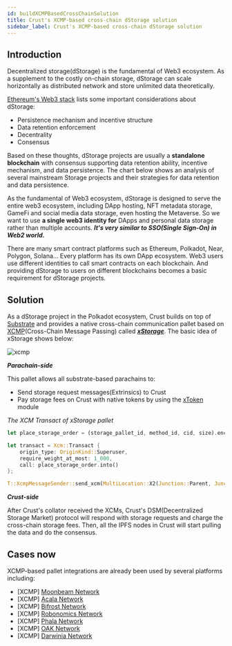 ```yaml
---
id: buildXCMPBasedCrossChainSolution
title: Crust's XCMP-based cross-chain dStorage solution
sidebar_label: Crust's XCMP-based cross-chain dStorage solution
---
```


## Introduction

Decentralized storage(dStorage) is the fundamental of Web3 ecosystem. As a supplement to the costly on-chain storage, dStorage can scale horizontally as distributed network and store unlimited data theoretically.

[Ethereum's Web3 stack](https://ethereum.org/en/developers/docs/storage/) lists some important considerations about dStorage:

- Persistence mechanism and incentive structure
- Data retention enforcement
- Decentrality
- Consensus

Based on these thoughts, dStorage projects are usually a **standalone** **blockchain** with consensus supporting data retention ability, incentive mechanism, and data persistence. The chart below shows an analysis of several mainstream Storage projects and their strategies for data retention and data persistence.

[ ](https://www.notion.so/68b99ae146214e73b3ef3a8cfcb6727a)

As the fundamental of Web3 ecosystem, dStorage is designed to serve the entire web3 ecosystem, including DApp hosting, NFT metadata storage, GameFi and social media data storage, even hosting the Metaverse. So we want to use **a single web3 identity for** DApps and personal data storage rather than multiple accounts. ***It's very similar to SSO(Single Sign-On) in Web2 world.***

There are many smart contract platforms such as Ethereum, Polkadot, Near, Polygon, Solana... Every platform has its own DApp ecosystem. Web3 users use different identities to call smart contracts on each blockchain. And providing dStorage to users on different blockchains becomes a basic requirement for dStorage projects.

## Solution
As a dStorage project in the Polkadot ecosystem, Crust builds on top of [Substrate](https://github.com/paritytech/substrate) and provides a native cross-chain communication pallet based on [XCMP](https://wiki.polkadot.network/docs/learn-crosschain)(Cross-Chain Message Passing) called [***xStorage***](https://github.com/crustio/crust/tree/parachain/shadow/crust-collator/pallets/xstorage). The basic idea of xStorage shows below:

![xcmp](assets/build/build-cross-chain-xcmp.png)

***Parachain-side***

This pallet allows all substrate-based parachains to:

- Send storage request messages(Extrinsics) to Crust
- Pay storage fees on Crust with native tokens by using the [xToken](https://github.com/open-web3-stack/open-runtime-module-library/tree/master/xtokens) module

*The XCM Transact of xStorage pallet*

```rust
let place_storage_order = (storage_pallet_id, method_id, cid, size).encode();

let transact = Xcm::Transact {
	origin_type: OriginKind::Superuser,
	require_weight_at_most: 1_000,
	call: place_storage_order.into()
};

T::XcmpMessageSender::send_xcm(MultiLocation::X2(Junction::Parent, Junction::Parachain(CrustChainId)), transact).map_err(|_| Error::<T>::FailedToSend)?;
```

***Crust-side***

After Crust's collator received the XCMs, Crust's DSM(Decentralized Storage Market) protocol will respond with storage requests and charge the cross-chain storage fees. Then, all the IPFS nodes in Crust will start pulling the data and do the consensus.

## Cases now

XCMP-based pallet integrations are already been used by several platforms including:

- [XCMP] [Moonbeam Network](https://moonbeam.network/)
- [XCMP] [Acala Network](https://acala.network/)
- [XCMP] [Bifrost Network](https://bifrost.finance/)
- [XCMP] [Robonomics Network](https://robonomics.network/)
- [XCMP] [Phala Network](https://www.phala.network/)
- [XCMP] [OAK Network](https://oak.tech/turing/home/)
- [XCMP] [Darwinia Network](https://darwinia.network/)
